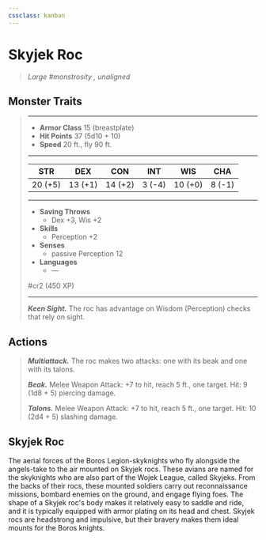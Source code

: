 ```yaml
---
cssclass: kanban
---
```


# Skyjek Roc
>*Large #monstrosity , unaligned*
## Monster Traits
>___
>- **Armor Class** 15 (breastplate)
>- **Hit Points** 37 (5d10 + 10)
>- **Speed** 20 ft., fly 90 ft.
>___
>|STR|DEX|CON|INT|WIS|CHA|
>|:---:|:---:|:---:|:---:|:---:|:---:|
>|20 (+5)|13 (+1)|14 (+2)|3 (-4)|10 (+0)|8 (-1)|
>___
>- **Saving Throws**
>	 - Dex +3, Wis +2
>- **Skills**
>	 - Perception +2
>- **Senses**
>	 - passive Perception 12
>- **Languages**
>	 - —
>
> #cr2 (450 XP)
>___
>***Keen Sight.*** The roc has advantage on Wisdom (Perception) checks that rely on sight.  
>
## Actions
>***Multiattack.*** The roc makes two attacks: one with its beak and one with its talons.  
>
>***Beak.*** Melee Weapon Attack: +7 to hit, reach 5 ft., one target. Hit: 9 (1d8 + 5) piercing damage.  
>
>***Talons.*** Melee Weapon Attack: +7 to hit, reach 5 ft., one target. Hit: 10 (2d4 + 5) slashing damage.
## Skyjek Roc
The aerial forces of the Boros Legion-skyknights who fly alongside the angels-take to the air mounted on Skyjek rocs. These avians are named for the skyknights who are also part of the Wojek League, called Skyjeks. From the backs of their rocs, these mounted soldiers carry out reconnaissance missions, bombard enemies on the ground, and engage flying foes.
The shape of a Skyjek roc's body makes it relatively easy to saddle and ride, and it is typically equipped with armor plating on its head and chest.
Skyjek rocs are headstrong and impulsive, but their bravery makes them ideal mounts for the Boros knights.